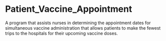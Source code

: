# Patient_Vaccine_Appointment

A program that assists nurses in determining the appointment dates for simultaneous vaccine administration that allows patients to make the fewest trips to the hospitals for their upcoming vaccine doses.
